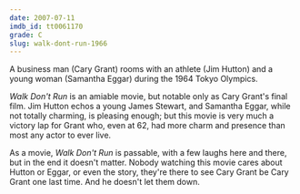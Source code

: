```yaml
---
date: 2007-07-11
imdb_id: tt0061170
grade: C
slug: walk-dont-run-1966
---
```


A business man (Cary Grant) rooms with an athlete (Jim Hutton) and a young woman (Samantha Eggar) during the 1964 Tokyo Olympics.

_Walk Don't Run_ is an amiable movie, but notable only as Cary Grant's final film. Jim Hutton echos a young James Stewart, and Samantha Eggar, while not totally charming, is pleasing enough; but this movie is very much a victory lap for Grant who, even at 62, had more charm and presence than most any actor to ever live.

As a movie, _Walk Don't Run_ is passable, with a few laughs here and there, but in the end it doesn't matter. Nobody watching this movie cares about Hutton or Eggar, or even the story, they're there to see Cary Grant be Cary Grant one last time. And he doesn't let them down.
